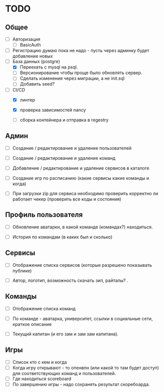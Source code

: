 # TODO


## Общее

- [ ] Авторизация
    - [ ] BasicAuth
- [ ] Регистрацию думаю пока не надо - пусть через админку будет добавление новых
- [ ] База данных (postgre)
    - [x] Переехать с mysql на psql.
    - [ ] Версионирование чтобы проще было обновлять сервер.
    - [ ] Сделать изменения через миграции, а не init.sql
    - [ ] Добавить seed?
- [ ] CI/CD
    - [x] линтер
    - [x] проверка зависимостей nancy
    - [ ] сборка контейнера и отправка в regestry


## Админ

- [ ] Создание / редактирование и удаление пользователей
- [ ] Создание / редактирование и удаление команд
- [ ] Добавление / редактирование и удаление сервисов в каталоге
- [ ] Создание игр по расписанию (какие сервисы какие команды и когда)
- [ ] При загрузки zip для сервиса необходимо проверить корректно ли работает чекер (проверить все коды и состояния)


## Профиль пользователя

- [ ] Обновление аватарки, в какой команде (командах?) находиться.
- [ ] История по командам (в каких был и сколько)


## Сервисы

- [ ] Отображение списка сервисов (которые разрешено показывать публике)
- [ ] Автор, логотип, возможность скачать зип, райтапы? .


## Команды

- [ ] Отображение списка команд
- [ ] По команде - аватарка, университет, ссылки в социальные сети, краткое описание
- [ ] Текущий капитан (и его зам и зам зам капитана).


## Игры

- [ ] Список кто с кем и когда
- [ ] Когда игру открывают - то опенвпн (или какой то там будет доступ) для соответствующих команд и пользователей.
- [ ] Где находиться scoreboard
- [ ] По завершению игры - надо сохранять результат скоребоарда.
